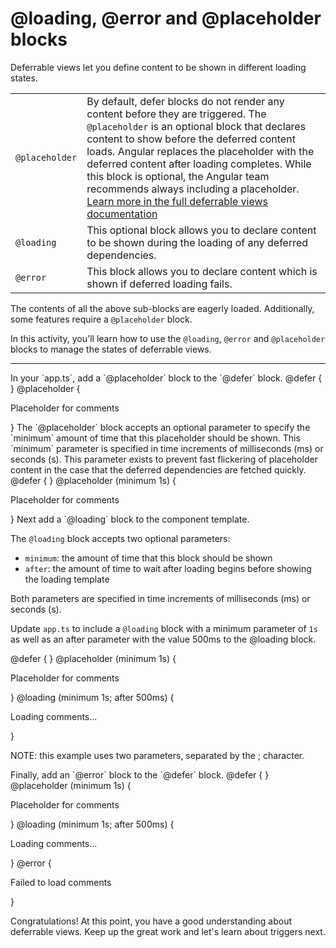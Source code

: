 # @loading, @error and @placeholder blocks

Deferrable views let you define content to be shown in different loading states.

<div class="docs-table docs-scroll-track-transparent">
  <table>
    <tr>
      <td><code>@placeholder</code></td>
      <td>
        By default, defer blocks do not render any content before they are triggered. The <code>@placeholder</code> is an optional block that declares content to show before the deferred content loads. Angular replaces the placeholder with the deferred content after loading completes. While this block is optional, the Angular team recommends always including a placeholder.
        <a href="https://angular.dev/guide/templates/defer#triggers" target="_blank">
          Learn more in the full deferrable views documentation
        </a>
      </td>
    </tr>
    <tr>
      <td><code>@loading</code></td>
      <td>
        This optional block allows you to declare content to be shown during the loading of any deferred dependencies.
      </td>
    </tr>
    <tr>
      <td><code>@error</code></td>
      <td>
        This block allows you to declare content which is shown if deferred loading fails.
      </td>
    </tr>
  </table>
</div>

The contents of all the above sub-blocks are eagerly loaded. Additionally, some features require a `@placeholder` block.

In this activity, you'll learn how to use the `@loading`, `@error` and `@placeholder` blocks to manage the states of deferrable views.

<hr>

<docs-workflow>

<docs-step title="Add `@placeholder` block">
In your `app.ts`, add a `@placeholder` block to the `@defer` block.

<docs-code language="angular-html" highlight="[3,4,5]">
@defer {
  <article-comments />
} @placeholder {
  <p>Placeholder for comments</p>
}
</docs-code>
</docs-step>

<docs-step title="Configure the `@placeholder` block">
The `@placeholder` block accepts an optional parameter to specify the `minimum` amount of time that this placeholder should be shown. This `minimum` parameter is specified in time increments of milliseconds (ms) or seconds (s). This parameter exists to prevent fast flickering of placeholder content in the case that the deferred dependencies are fetched quickly.

<docs-code language="angular-html" highlight="[3,4,5]">
@defer {
  <article-comments />
} @placeholder (minimum 1s) {
  <p>Placeholder for comments</p>
}
</docs-code>
</docs-step>

<docs-step title="Add `@loading` block">
Next add a `@loading` block to the component template.

The `@loading` block accepts two optional parameters:

* `minimum`: the amount of time that this block should be shown
* `after`: the amount of time to wait after loading begins before showing the loading template

Both parameters are specified in time increments of milliseconds (ms) or seconds (s).

Update `app.ts` to include a `@loading` block with a minimum parameter of `1s` as well as an after parameter with the value 500ms  to the @loading block.

<docs-code language="angular-html" highlight="[5,6,7]">
@defer {
  <article-comments />
} @placeholder (minimum 1s) {
  <p>Placeholder for comments</p>
} @loading (minimum 1s; after 500ms) {
  <p>Loading comments...</p>
}
</docs-code>

NOTE: this example uses two parameters, separated by the ; character.

</docs-step>

<docs-step title="Add `@error` block">
Finally, add an `@error` block to the `@defer` block.

<docs-code language="angular-html" highlight="[7,8,9]">
@defer {
  <article-comments />
} @placeholder (minimum 1s) {
  <p>Placeholder for comments</p>
} @loading (minimum 1s; after 500ms) {
  <p>Loading comments...</p>
} @error {
  <p>Failed to load comments</p>
}
</docs-code>
</docs-step>
</docs-workflow>

Congratulations! At this point, you have a good understanding about deferrable views. Keep up the great work and let's learn about triggers next.
